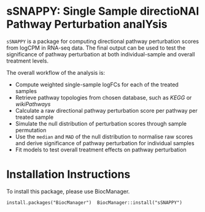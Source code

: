 # sSNAPPY: Single Sample directioNAl Pathway Perturbation analYsis


`sSNAPPY` is a package for computing directional pathway perturbation scores from logCPM in RNA-seq data. The final output can be used to test the significance of pathway perturbation at both individual-sample and overall treatment levels.
    
The overall workflow of the analysis is:
- Compute weighted single-sample logFCs for each of the treated samples
- Retrieve pathway topologies from chosen database, such as *KEGG* or *wikiPathways*
- Calculate a raw directional pathway perturbation score per pathway per treated sample
- Simulate the null distribution of perturbation scores through sample permutation
- Use the `median` and `MAD` of the null distribution to normalise raw scores and derive significance of pathway perturbation for individual samples
- Fit models to test overall treatment effects on pathway perturbation

# Installation Instructions

To install this package, please use BiocManager.

`install.packages("BiocManager") 
BiocManager::install("sSNAPPY")`
